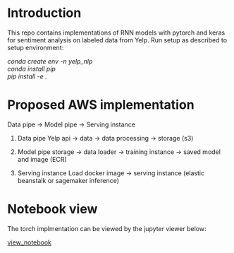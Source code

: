 # Introduction
This repo contains implementations of RNN models with pytorch and keras for sentiment analysis on labeled data from Yelp. Run setup as described to setup environment:  

*conda create env -n yelp_nlp  
conda install pip  
pip install -e .*

# Proposed AWS implementation

Data pipe -> Model pipe -> Serving instance

1. Data pipe
Yelp api -> data -> data processing -> storage (s3)

2. Model pipe
storage -> data loader -> training instance -> saved model and image (ECR) 

3. Serving instance 
Load docker image -> serving instance (elastic beanstalk or sagemaker inference)

# Notebook view
The torch implmentation can be viewed by the jupyter viewer below: 

[view_notebook](https://nbviewer.jupyter.org/github/eddiepyang/yelp_nlp/blob/master/notebook/torch-sentiment.ipynb)
